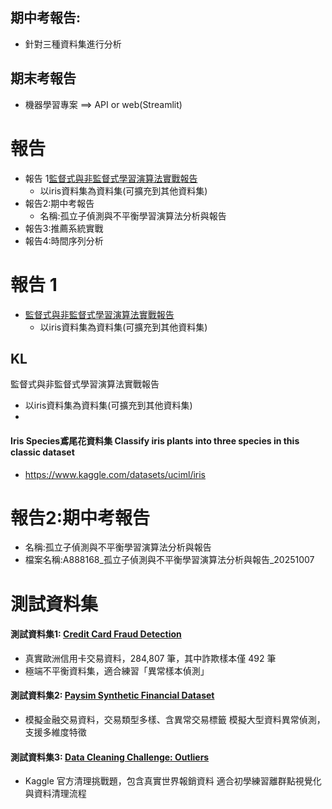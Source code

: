 ## 期中考報告:
- 針對三種資料集進行分析
## 期末考報告
- 機器學習專案 ==> API or web(Streamlit)

# 報告 
- 報告 1[監督式與非監督式學習演算法實戰報告](iris.md)
  - 以iris資料集為資料集(可擴充到其他資料集)
- 報告2:期中考報告
  - 名稱:孤立子偵測與不平衡學習演算法分析與報告
- 報告3:推薦系統實戰
- 報告4:時間序列分析


# 報告 1 
- [監督式與非監督式學習演算法實戰報告](iris.md)
  - 以iris資料集為資料集(可擴充到其他資料集)



## KL 

監督式與非監督式學習演算法實戰報告
- 以iris資料集為資料集(可擴充到其他資料集)
- 
#### Iris Species鳶尾花資料集 Classify iris plants into three species in this classic dataset
- https://www.kaggle.com/datasets/uciml/iris

## 
# 報告2:期中考報告
- 名稱:孤立子偵測與不平衡學習演算法分析與報告
- 檔案名稱:A888168_孤立子偵測與不平衡學習演算法分析與報告_20251007
# 測試資料集

#### 測試資料集1: [Credit Card Fraud Detection](kaggle.com/datasets/mlg-ulb/creditcardfraud)
- 真實歐洲信用卡交易資料，284,807 筆，其中詐欺樣本僅 492 筆	
- 極端不平衡資料集，適合練習「異常樣本偵測」
#### 測試資料集2: [Paysim Synthetic Financial Dataset](kaggle.com/datasets/ealaxi/paysim1)
- 模擬金融交易資料，交易類型多樣、含異常交易標籤	模擬大型資料異常偵測，支援多維度特徵
#### 測試資料集3: [Data Cleaning Challenge: Outliers](kaggle.com/code/rtatman/data-cleaning-challenge-outliers)
- Kaggle 官方清理挑戰題，包含真實世界報銷資料	適合初學練習離群點視覺化與資料清理流程

